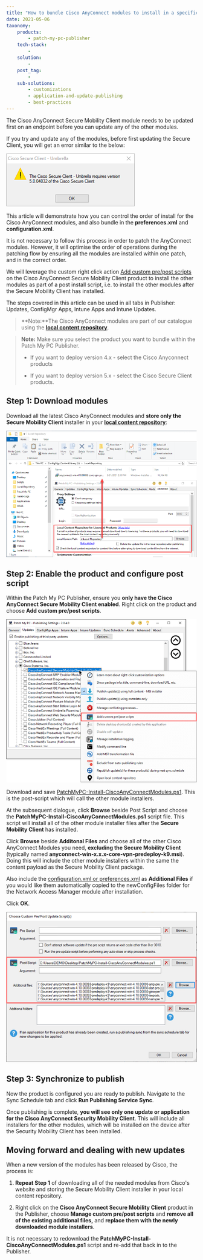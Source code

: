 ```yaml
---
title: "How to bundle Cisco AnyConnect modules to install in a specific order"
date: 2021-05-06
taxonomy:
    products:
        - patch-my-pc-publisher
    tech-stack:
        - 
    solution:
        - 
    post_tag:
        - 
    sub-solutions:
        - customizations
        - application-and-update-publishing
        - best-practices
---
```


The Cisco AnyConnect Secure Mobility Client module needs to be updated first on an endpoint before you can update any of the other modules.

If you try and update any of the modules, before first updating the Secure Client, you will get an error similar to the below:

![Update Secure Client first before updating any of the newer modules](/_images/CiscoAnyConnectUpdateSecureClientFirst.png "Update Secure Client first before updating any of the newer modules")

This article will demonstrate how you can control the order of install for the Cisco AnyConnect modules, and also bundle in the **preferences.xml** and **configuration.xml**.

It is not necessary to follow this process in order to patch the AnyConnect modules. However, it will optimise the order of operations during the patching flow by ensuring all the modules are installed within one patch, and in the correct order.

We will leverage the custom right click action [Add custom pre/post scripts](https://patchmypc.com/custom-options-available-for-third-party-updates-and-applications#custom-scripts) on the Cisco AnyConnect Secure Mobility Client product to install the other modules as part of a post install script, i.e. to install the other modules after the Secure Mobility Client has installed.

The steps covered in this article can be used in all tabs in Publisher: Updates, ConfigMgr Apps, Intune Apps and Intune Updates.

> **Note:**The Cisco AnyConnect modules are part of our catalogue using the **[local content repository](https://patchmypc.com/local-content-repository-for-licensed-applications-that-require-manual-download)**.

> **Note:** Make sure you select the product you want to bundle within the Patch My PC Publisher.
> 
> - If you want to deploy version 4.x - select the Cisco Anyconnect products
> 
> - If you want to deploy version 5.x - select the Cisco Secure Client products.

## Step 1: Download modules

Download all the latest Cisco AnyConnect modules and **store only the Secure Mobility Client** installer in your **[local content repository](https://patchmypc.com/local-content-repository-for-licensed-applications-that-require-manual-download)**:

![Store the Secure Mobility Client in the local content repository](/_images/CiscoAnyConnectModules1.png "Store the Secure Mobility Client in the local content repository")

## Step 2: Enable the product and configure post script

Within the Patch My PC Publisher, ensure you **only have the Cisco AnyConnect Secure Mobility Client enabled**. Right click on the product and choose **Add custom pre/post scripts**.

![Enable the Secure Mobility Client](/_images/CiscoAnyConnectModules2.png "Enable the Secure Mobility Client")

Download and save [PatchMyPC-Install-CiscoAnyConnectModules.ps1](https://raw.githubusercontent.com/PatchMyPCTeam/Community-Scripts/main/Install/Post-Install/Cisco%20AnyConnect%20Modules%20and%20Config%20Files/Install-CiscoAnyConnectModules.ps1). This is the post-script which will call the other module installers.

At the subsequent dialogue, click **Browse** beside Post Script and choose the **PatchMyPC-Install-CiscoAnyConnectModules.ps1** script file. This script will install all of the other module installer files after the **Secure Mobility Client** has installed.

Click **Browse** beside **Additonal Files** and choose all of the other Cisco AnyConnect Modules you need, **excluding the Secure Mobility Client** (typically named **anyconnect-win-x.x.x-core-vpn-predeploy-k9.msi**). Doing this will include the other module installers within the same the content payload as the Secure Mobility Client package.

Also include the [configuration.xml or preferences.xml](https://community.cisco.com/t5/security-knowledge-base/anyconnect-xml-preferences/ta-p/3157733) as **Additional Files** if you would like them automatically copied to the newConfigFiles folder for the Network Access Manager module after installation.

Click **OK**.

![Define post script and additional files](/_images/CiscoAnyConnectModules311.png "Define post script and additional files")

## Step 3: Synchronize to publish

Now the product is configured you are ready to publish. Navigate to the Sync Schedule tab and click **Run Publishing Service Sync**.

Once publishing is complete, **you will see only one update or application for the Cisco AnyConnect Security Mobility Client**. This will include all installers for the other modules, which will be installed on the device after the Security Mobility Client has been installed.

## Moving forward and dealing with new updates

When a new version of the modules has been released by Cisco, the process is:

1. **Repeat Step 1** of downloading all of the needed modules from Cisco's website and storing the Secure Mobility Client installer in your local content repository.

3. Right click on the **Cisco AnyConnect Secure Mobility Client** product in the Publisher, choose **Manage custom pre/post scripts** and **remove all of the existing additional files,** and **replace them with the newly downloaded module installers**.

It is not necessary to redownload the **PatchMyPC-Install-CiscoAnyConnectModules.ps1** script and re-add that back in to the Publisher.